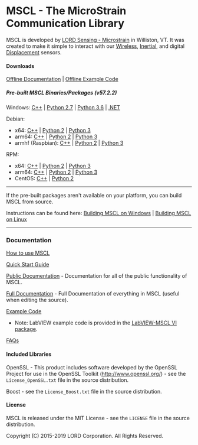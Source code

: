 # MSCL - The MicroStrain Communication Library

MSCL is developed by [LORD Sensing - Microstrain](http://microstrain.com) in Williston, VT. It was created to make it simple to interact with our [Wireless](http://www.microstrain.com/wireless), [Inertial](http://www.microstrain.com/inertial), and digital [Displacement](https://www.microstrain.com/displacement/nodes) sensors.

#### Downloads

[Offline Documentation](https://github.com/LORD-MicroStrain/MSCL/releases/download/v57.2.2/mscl_57.2.2_Documentation.zip) | 
[Offline Example Code](https://github.com/LORD-MicroStrain/MSCL/releases/download/v57.2.2/mscl_57.2.2_Examples.zip)

##### Pre-built MSCL Binaries/Packages (v57.2.2)
Windows:
[C++](https://github.com/LORD-MicroStrain/MSCL/releases/download/v57.2.2/mscl_57.2.2_Windows_C++.zip) | 
[Python 2.7](https://github.com/LORD-MicroStrain/MSCL/releases/download/v57.2.2/mscl_57.2.2_Windows_Python2.7.zip) |
[Python 3.6](https://github.com/LORD-MicroStrain/MSCL/releases/download/v57.2.2/mscl_57.2.2_Windows_Python3.6.zip) |
[.NET](https://github.com/LORD-MicroStrain/MSCL/releases/download/v57.2.2/mscl_57.2.2_Windows_DotNet.zip)

Debian:
  * x64:
  [C++](https://github.com/LORD-MicroStrain/MSCL/releases/download/v57.2.2/c++-mscl_57.2.2_amd64.deb) |
  [Python 2](https://github.com/LORD-MicroStrain/MSCL/releases/download/v57.2.2/python2-mscl_57.2.2_amd64.deb) |
  [Python 3](https://github.com/LORD-MicroStrain/MSCL/releases/download/v57.2.2/python3-mscl_57.2.2_amd64.deb)
  * arm64:
  [C++](https://github.com/LORD-MicroStrain/MSCL/releases/download/v57.2.2/c++-mscl_57.2.2_arm64.deb) |
  [Python 2](https://github.com/LORD-MicroStrain/MSCL/releases/download/v57.2.2/python2-mscl_57.2.2_arm64.deb) |
  [Python 3](https://github.com/LORD-MicroStrain/MSCL/releases/download/v57.2.2/python3-mscl_57.2.2_arm64.deb)
  * armhf (Raspbian):
  [C++](https://github.com/LORD-MicroStrain/MSCL/releases/download/v57.2.2/c++-mscl_57.2.2_armhf.deb) |
  [Python 2](https://github.com/LORD-MicroStrain/MSCL/releases/download/v57.2.2/python2-mscl_57.2.2_armhf.deb) |
  [Python 3](https://github.com/LORD-MicroStrain/MSCL/releases/download/v57.2.2/python3-mscl_57.2.2_armhf.deb)

RPM:
  * x64:
  [C++](https://github.com/LORD-MicroStrain/MSCL/releases/download/v57.2.2/c++-mscl-57.2.2_x86_64.rpm) |
  [Python 2](https://github.com/LORD-MicroStrain/MSCL/releases/download/v57.2.2/python2-mscl-57.2.2_x86_64.rpm) |
  [Python 3](https://github.com/LORD-MicroStrain/MSCL/releases/download/v57.2.2/python3-mscl-57.2.2_x86_64.rpm)
  * arm64:
  [C++](https://github.com/LORD-MicroStrain/MSCL/releases/download/v57.2.2/c++-mscl-57.2.2_aarch64.rpm) |
  [Python 2](https://github.com/LORD-MicroStrain/MSCL/releases/download/v57.2.2/python2-mscl-57.2.2_aarch64.rpm) |
  [Python 3](https://github.com/LORD-MicroStrain/MSCL/releases/download/v57.2.2/python3-mscl-57.2.2_aarch64.rpm)
  * CentOS:
  [C++](https://github.com/LORD-MicroStrain/MSCL/releases/download/v57.2.2/c++-mscl-57.2.2_x86_64_centos7.6.1810.rpm) |
  [Python 2](https://github.com/LORD-MicroStrain/MSCL/releases/download/v57.2.2/python2-mscl-57.2.2_x86_64_centos7.6.1810.rpm)

---

If the pre-built packages aren't available on your platform, you can build MSCL from source.

Instructions can be found here:
[Building MSCL on Windows](https://github.com/LORD-MicroStrain/MSCL/blob/master/BuildScripts/buildReadme_Windows.md) | 
[Building MSCL on Linux](https://github.com/LORD-MicroStrain/MSCL/blob/master/BuildScripts/buildReadme_Linux.md)

---

### Documentation

[How to use MSCL](https://github.com/LORD-MicroStrain/MSCL/blob/master/HowToUseMSCL.md)

[Quick Start Guide](http://lord-microstrain.github.io/MSCL/Documentation/Getting%20Started/index.html)

[Public Documentation](http://lord-microstrain.github.io/MSCL/Documentation/MSCL%20API%20Documentation/index.html) - Documentation for all of the public functionality of MSCL.

[Full Documentation](http://lord-microstrain.github.io/MSCL/Documentation/MSCL%20Documentation/index.html) - Full Documentation of everything in MSCL (useful when editing the source).

[Example Code](https://github.com/LORD-MicroStrain/MSCL/tree/master/MSCL_Examples)
  * Note: LabVIEW example code is provided in the [LabVIEW-MSCL VI package](https://github.com/LORD-MicroStrain/LabVIEW-MSCL).
  
[FAQs](https://github.com/LORD-MicroStrain/MSCL/blob/master/FAQs.md)

#### Included Libraries

OpenSSL - This product includes software developed by the OpenSSL Project for use in the OpenSSL Toolkit (http://www.openssl.org/) - see the `License_OpenSSL.txt` file in the source distribution.

Boost - see the `License_Boost.txt` file in the source distribution.

#### License
MSCL is released under the MIT License - see the `LICENSE` file in the source distribution.

Copyright (C) 2015-2019 LORD Corporation. All Rights Reserved.

